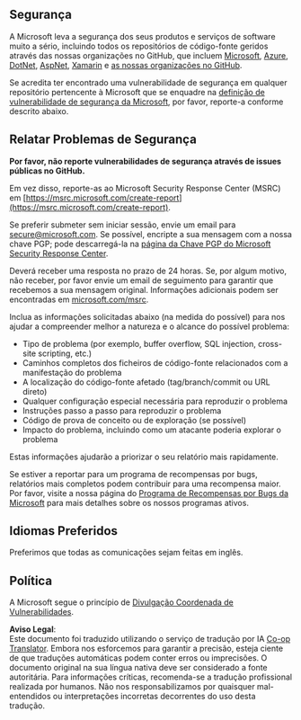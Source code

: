 <!--
CO_OP_TRANSLATOR_METADATA:
{
  "original_hash": "0d575483100c332b2dbaefef915bb3c4",
  "translation_date": "2025-08-24T20:50:01+00:00",
  "source_file": "SECURITY.md",
  "language_code": "pt"
}
-->
## Segurança

A Microsoft leva a segurança dos seus produtos e serviços de software muito a sério, incluindo todos os repositórios de código-fonte geridos através das nossas organizações no GitHub, que incluem [Microsoft](https://github.com/Microsoft), [Azure](https://github.com/Azure), [DotNet](https://github.com/dotnet), [AspNet](https://github.com/aspnet), [Xamarin](https://github.com/xamarin) e [as nossas organizações no GitHub](https://opensource.microsoft.com/).

Se acredita ter encontrado uma vulnerabilidade de segurança em qualquer repositório pertencente à Microsoft que se enquadre na [definição de vulnerabilidade de segurança da Microsoft](https://docs.microsoft.com/en-us/previous-versions/tn-archive/cc751383(v=technet.10)), por favor, reporte-a conforme descrito abaixo.

## Relatar Problemas de Segurança

**Por favor, não reporte vulnerabilidades de segurança através de issues públicas no GitHub.**

Em vez disso, reporte-as ao Microsoft Security Response Center (MSRC) em [https://msrc.microsoft.com/create-report](https://msrc.microsoft.com/create-report).

Se preferir submeter sem iniciar sessão, envie um email para [secure@microsoft.com](mailto:secure@microsoft.com). Se possível, encripte a sua mensagem com a nossa chave PGP; pode descarregá-la na [página da Chave PGP do Microsoft Security Response Center](https://www.microsoft.com/en-us/msrc/pgp-key-msrc).

Deverá receber uma resposta no prazo de 24 horas. Se, por algum motivo, não receber, por favor envie um email de seguimento para garantir que recebemos a sua mensagem original. Informações adicionais podem ser encontradas em [microsoft.com/msrc](https://www.microsoft.com/msrc).

Inclua as informações solicitadas abaixo (na medida do possível) para nos ajudar a compreender melhor a natureza e o alcance do possível problema:

  * Tipo de problema (por exemplo, buffer overflow, SQL injection, cross-site scripting, etc.)
  * Caminhos completos dos ficheiros de código-fonte relacionados com a manifestação do problema
  * A localização do código-fonte afetado (tag/branch/commit ou URL direto)
  * Qualquer configuração especial necessária para reproduzir o problema
  * Instruções passo a passo para reproduzir o problema
  * Código de prova de conceito ou de exploração (se possível)
  * Impacto do problema, incluindo como um atacante poderia explorar o problema

Estas informações ajudarão a priorizar o seu relatório mais rapidamente.

Se estiver a reportar para um programa de recompensas por bugs, relatórios mais completos podem contribuir para uma recompensa maior. Por favor, visite a nossa página do [Programa de Recompensas por Bugs da Microsoft](https://microsoft.com/msrc/bounty) para mais detalhes sobre os nossos programas ativos.

## Idiomas Preferidos

Preferimos que todas as comunicações sejam feitas em inglês.

## Política

A Microsoft segue o princípio de [Divulgação Coordenada de Vulnerabilidades](https://www.microsoft.com/en-us/msrc/cvd).

**Aviso Legal**:  
Este documento foi traduzido utilizando o serviço de tradução por IA [Co-op Translator](https://github.com/Azure/co-op-translator). Embora nos esforcemos para garantir a precisão, esteja ciente de que traduções automáticas podem conter erros ou imprecisões. O documento original na sua língua nativa deve ser considerado a fonte autoritária. Para informações críticas, recomenda-se a tradução profissional realizada por humanos. Não nos responsabilizamos por quaisquer mal-entendidos ou interpretações incorretas decorrentes do uso desta tradução.